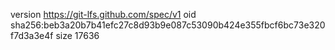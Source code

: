 version https://git-lfs.github.com/spec/v1
oid sha256:beb3a20b7b41efc27c8d93b9e087c53090b424e355fbcf6bc73e320f7d3a3e4f
size 17636
